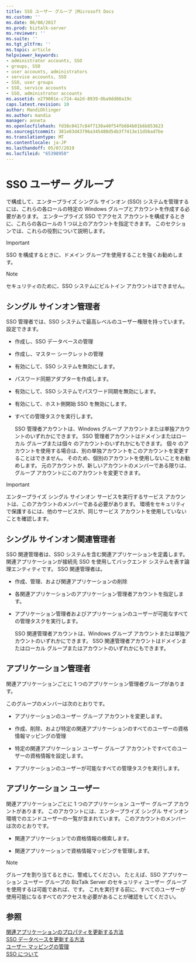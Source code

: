 ```yaml
---
title: SSO ユーザー グループ |Microsoft Docs
ms.custom: ''
ms.date: 06/08/2017
ms.prod: biztalk-server
ms.reviewer: ''
ms.suite: ''
ms.tgt_pltfrm: ''
ms.topic: article
helpviewer_keywords:
- administrator accounts, SSO
- groups, SSO
- user accounts, administrators
- service accounts, SSO
- SSO, user groups
- SSO, service accounts
- SSO, administrator accounts
ms.assetid: e279001e-c724-4a2d-8939-0ba9dd08a19c
caps.latest.revision: 10
author: MandiOhlinger
ms.author: mandia
manager: anneta
ms.openlocfilehash: fd38c0417c84f7130a40f54fb684b01b6b853623
ms.sourcegitcommit: 381e83d43796a345488d54b3f7413e11d56ad7be
ms.translationtype: MT
ms.contentlocale: ja-JP
ms.lasthandoff: 05/07/2019
ms.locfileid: "65398950"
---
```

# <a name="sso-user-groups"></a>SSO ユーザー グループ
で構成して、エンタープライズ シングル サインオン (SSO) システムを管理するには、これらの各ロールの特定の Windows グループとアカウントを作成する必要があります。 エンタープライズ SSO でアクセス アカウントを構成するときに、これらの各ロールの 1 つ以上のアカウントを指定できます。 このセクションでは、これらの役割について説明します。  
  
> [!IMPORTANT]
>  SSO を構成するときに、ドメイン グループを使用することを強くお勧めします。  
  
> [!NOTE]
>  セキュリティのために、SSO システムにビルトイン アカウントはできません。  
  
## <a name="single-sign-on-administrators"></a>シングル サインオン管理者  
 SSO 管理者では、SSO システムで最高レベルのユーザー権限を持っています。 設定できます。  
  
- 作成し、SSO データベースの管理  
  
- 作成し、マスター シークレットの管理  
  
- 有効にして、SSO システムを無効にします。  
  
- パスワード同期アダプターを作成します。  
  
- 有効にして、SSO システムでパスワード同期を無効にします。  
  
- 有効にして、ホスト側開始 SSO を無効にします。  
  
- すべての管理タスクを実行します。  
  
  SSO 管理者アカウントは、Windows グループ アカウントまたは単独アカウントのいずれかにできます。 SSO 管理者アカウントはドメインまたはローカル グループまたは個々 のアカウントのいずれかにもできます。 個々 のアカウントを使用する場合は、別の単独アカウントをこのアカウントを変更することはできません。 そのため、個別のアカウントを使用しないことをお勧めします。 元のアカウントが、新しいアカウントのメンバーである限りは、グループ アカウントにこのアカウントを変更できます。  
  
> [!IMPORTANT]
>  エンタープライズ シングル サインオン サービスを実行するサービス アカウントは、このアカウントのメンバーである必要があります。 環境をセキュリティで保護するには、他のサービスが、同じサービス アカウントを使用していないことを確認します。  
  
## <a name="single-sign-on-affiliate-administrators"></a>シングル サインオン関連管理者  
 SSO 関連管理者は、SSO システムを含む関連アプリケーションを定義します。 関連アプリケーションが接続先 SSO を使用してバックエンド システムを表す論理エンティティです。 SSO 関連管理者は。  
  
- 作成、管理、および関連アプリケーションの削除  
  
- 各関連アプリケーションのアプリケーション管理者アカウントを指定します。  
  
- アプリケーション管理者およびアプリケーションのユーザーが可能なすべての管理タスクを実行します。  
  
  SSO 関連管理者アカウントは、Windows グループ アカウントまたは単独アカウントのいずれかにできます。 SSO 関連管理者アカウントはドメインまたはローカル グループまたはアカウントのいずれかにもできます。  
  
## <a name="application-administrators"></a>アプリケーション管理者  
 関連アプリケーションごとに 1 つのアプリケーション管理者グループがあります。  
  
 このグループのメンバーは次のとおりです。  
  
-   アプリケーションのユーザー グループ アカウントを変更します。  
  
-   作成、削除、および特定の関連アプリケーションのすべてのユーザーの資格情報マッピングの管理  
  
-   特定の関連アプリケーション ユーザー グループ アカウントですべてのユーザーの資格情報を設定します。  
  
-   アプリケーションのユーザーが可能なすべての管理タスクを実行します。  
  
## <a name="application-users"></a>アプリケーション ユーザー  
 関連アプリケーションごとに 1 つのアプリケーション ユーザー グループ アカウントがあります。 このアカウントには、エンタープライズ シングル サインオン環境でのエンドユーザーの一覧が含まれています。 このアカウントのメンバーは次のとおりです。  
  
-   関連アプリケーションでの資格情報の検索します。  
  
-   関連アプリケーションで資格情報マッピングを管理します。  
  
> [!NOTE]
>  グループを割り当てるときに、警戒してください。 たとえば、SSO アプリケーション ユーザー グループの BizTalk Server のセキュリティ ユーザー グループを使用するは可能であれば、です。 これを実行する前に、すべてのユーザーが使用可能になるすべてのアクセスを必要があることが確認をしてください。  
  
## <a name="see-also"></a>参照  
 [関連アプリケーションのプロパティを更新する方法](../core/how-to-update-the-properties-of-an-affiliate-application.md)   
 [SSO データベースを更新する方法](../core/how-to-update-the-sso-database.md)   
 [ユーザー マッピングの管理](../core/managing-user-mappings.md)   
 [SSO について](../core/understanding-sso.md)